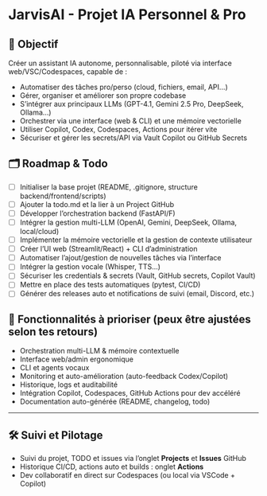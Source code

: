 # JarvisAI - Projet IA Personnel & Pro

## 🎯 Objectif
Créer un assistant IA autonome, personnalisable, piloté via interface web/VSC/Codespaces, capable de :
- Automatiser des tâches pro/perso (cloud, fichiers, email, API…)
- Gérer, organiser et améliorer son propre codebase
- S’intégrer aux principaux LLMs (GPT-4.1, Gemini 2.5 Pro, DeepSeek, Ollama…)
- Orchestrer via une interface (web & CLI) et une mémoire vectorielle
- Utiliser Copilot, Codex, Codespaces, Actions pour itérer vite
- Sécuriser et gérer les secrets/API via Vault Copilot ou GitHub Secrets

## 🗂️ Roadmap & Todo
- [ ] Initialiser la base projet (README, .gitignore, structure backend/frontend/scripts)
- [ ] Ajouter la todo.md et la lier à un Project GitHub
- [ ] Développer l’orchestration backend (FastAPI/F)
- [ ] Intégrer la gestion multi-LLM (OpenAI, Gemini, DeepSeek, Ollama, local/cloud)
- [ ] Implémenter la mémoire vectorielle et la gestion de contexte utilisateur
- [ ] Créer l’UI web (Streamlit/React) + CLI d’administration
- [ ] Automatiser l’ajout/gestion de nouvelles tâches via l’interface
- [ ] Intégrer la gestion vocale (Whisper, TTS…)
- [ ] Sécuriser les credentials & secrets (Vault, GitHub secrets, Copilot Vault)
- [ ] Mettre en place des tests automatiques (pytest, CI/CD)
- [ ] Générer des releases auto et notifications de suivi (email, Discord, etc.)

## 🚧 Fonctionnalités à prioriser (peux être ajustées selon tes retours)
- Orchestration multi-LLM & mémoire contextuelle
- Interface web/admin ergonomique
- CLI et agents vocaux
- Monitoring et auto-amélioration (auto-feedback Codex/Copilot)
- Historique, logs et auditabilité
- Intégration Copilot, Codespaces, GitHub Actions pour dev accéléré
- Documentation auto-générée (README, changelog, todo)

---

## 🛠️ Suivi et Pilotage
- Suivi du projet, TODO et issues via l’onglet **Projects** et **Issues** GitHub
- Historique CI/CD, actions auto et builds : onglet **Actions**
- Dev collaboratif en direct sur Codespaces (ou local via VSCode + Copilot)

